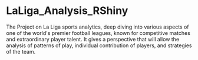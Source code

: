 # LaLiga_Analysis_RShiny
The Project on La Liga sports analytics, deep diving into various aspects of one of the world's premier football leagues, known for competitive matches and extraordinary player talent. It gives a perspective that will allow the analysis of patterns of play, individual contribution of players, and strategies of the team.
